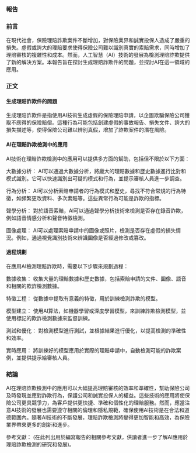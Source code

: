 ### 報告

### 前言

在現代社會，保險理賠詐欺案件不斷增加，對保險業界和誠實投保人造成了嚴重的損失。虛假或誇大的理賠要求使得保險公司難以識別真實的索賠需求，同時增加了理賠審核的複雜性和成本。然而，人工智慧（AI）技術的發展為檢測理賠詐欺提供了新的解決方案。本報告旨在探討生成理賠詐欺件的問題，並探討AI在這一領域的應用。

### 正文

#### 生成理賠詐欺件的問題

生成理賠詐欺件是指使用AI技術生成虛假的保險理賠申請，以企圖欺騙保險公司獲取不應得的保險賠償。這種行為可能包括創建虛假的事故報告、損失文件、誇大的損失描述等，使得保險公司難以辨別真假，增加了詐欺案件的潛在風險。

#### AI在理賠詐欺檢測中的應用

AI技術在理賠詐欺檢測中的應用可以提供多方面的幫助，包括但不限於以下方面：

大數據分析： AI可以通過大數據分析，將龐大的理賠數據和歷史數據進行比對和模式識別。它可以快速識別出可疑的模式和行為，並提示審核人員進一步調查。

行為分析： AI可以分析索賠申請者的行為模式和歷史，尋找不符合常規的行為特徵，如頻繁更改資料、多次索賠等。這些異常行為可能是詐欺的指標。

聲學分析： 對於語音索賠，AI可以通過聲學分析技術來檢測是否存在錄音詐欺，例如語音情感分析和聲音特徵檢測。

圖像處理： AI可以處理索賠申請中的圖像或照片，檢測是否存在虛假的損失情況。例如，通過視覺識別技術來辨識圖像是否經過修改或篡改。

#### 過程規劃

在應用AI檢測理賠詐欺時，需要以下步驟來規劃過程：

數據收集： 收集大量的理賠數據和歷史數據，包括索賠申請的文件、圖像、語音和相關的欺詐檢測數據。

特徵工程： 從數據中提取有意義的特徵，用於訓練檢測詐欺的模型。

模型建立： 使用AI算法，如機器學習或深度學習模型，來訓練詐欺檢測模型，並使用標記的欺詐檢測數據來監督訓練。

測試和優化： 對檢測模型進行測試，並根據結果進行優化，以提高檢測的準確性和效率。

實時應用： 將訓練好的模型應用於實際的理賠申請中，自動檢測可能的詐欺案例，並提供提示給審核人員。

### 結論

AI在理賠詐欺檢測中的應用可以大幅提高理賠審核的效率和準確性，幫助保險公司及時發現並應對詐欺行為，保護公司和誠實投保人的權益。這些技術的應用將使保險公司更具競爭力，為客戶提供更快捷、準確和個性化的理賠服務。然而，應當注意AI技術的發展也需要遵守相關的倫理和隱私規範，確保使用AI技術是在合法和道德範圍內。隨著AI技術的不斷發展，理賠詐欺檢測將變得更加智能和高效，為保險業界帶來更多的創新和進步。

參考文獻：
(在此列出用於編寫報告的相關參考文獻，供讀者進一步了解AI應用於理賠詐欺檢測的研究和發展)。
